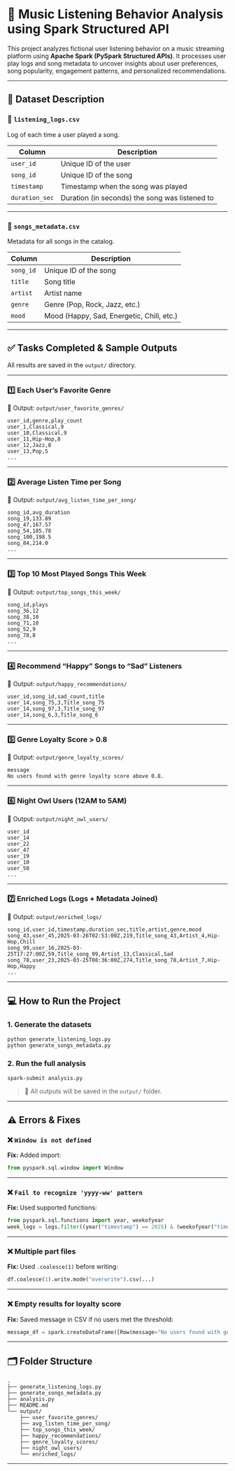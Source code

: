 
# 🎵 Music Listening Behavior Analysis using Spark Structured API

This project analyzes fictional user listening behavior on a music streaming platform using **Apache Spark (PySpark Structured APIs)**. It processes user play logs and song metadata to uncover insights about user preferences, song popularity, engagement patterns, and personalized recommendations.

---

## 📂 Dataset Description

### 📄 `listening_logs.csv`
Log of each time a user played a song.

| Column         | Description                                     |
|----------------|-------------------------------------------------|
| `user_id`      | Unique ID of the user                           |
| `song_id`      | Unique ID of the song                           |
| `timestamp`    | Timestamp when the song was played              |
| `duration_sec` | Duration (in seconds) the song was listened to  |

---

### 📄 `songs_metadata.csv`
Metadata for all songs in the catalog.

| Column     | Description                                  |
|------------|----------------------------------------------|
| `song_id`  | Unique ID of the song                        |
| `title`    | Song title                                   |
| `artist`   | Artist name                                  |
| `genre`    | Genre (Pop, Rock, Jazz, etc.)                |
| `mood`     | Mood (Happy, Sad, Energetic, Chill, etc.)    |

---

## ✅ Tasks Completed & Sample Outputs

All results are saved in the `output/` directory.

---

### 1️⃣ Each User’s Favorite Genre

📁 Output: `output/user_favorite_genres/`

```
user_id,genre,play_count
user_1,Classical,9
user_10,Classical,9
user_11,Hip-Hop,8
user_12,Jazz,8
user_13,Pop,5
...
```

---

### 2️⃣ Average Listen Time per Song

📁 Output: `output/avg_listen_time_per_song/`

```
song_id,avg_duration
song_19,133.89
song_47,167.57
song_54,185.78
song_100,198.5
song_84,214.0
...
```

---

### 3️⃣ Top 10 Most Played Songs This Week

📁 Output: `output/top_songs_this_week/`

```
song_id,plays
song_36,12
song_38,10
song_71,10
song_52,9
song_78,8
...
```

---

### 4️⃣ Recommend “Happy” Songs to “Sad” Listeners

📁 Output: `output/happy_recommendations/`

```
user_id,song_id,sad_count,title
user_14,song_75,3,Title_song_75
user_14,song_97,3,Title_song_97
user_14,song_6,3,Title_song_6
```

---

### 5️⃣ Genre Loyalty Score > 0.8

📁 Output: `output/genre_loyalty_scores/`

```
message
No users found with genre loyalty score above 0.8.
```

---

### 6️⃣ Night Owl Users (12AM to 5AM)

📁 Output: `output/night_owl_users/`

```
user_id
user_14
user_22
user_47
user_19
user_10
user_50
...
```

---

### 7️⃣ Enriched Logs (Logs + Metadata Joined)

📁 Output: `output/enriched_logs/`

```
song_id,user_id,timestamp,duration_sec,title,artist,genre,mood
song_43,user_45,2025-03-26T02:53:00Z,219,Title_song_43,Artist_4,Hip-Hop,Chill
song_99,user_16,2025-03-25T17:27:00Z,59,Title_song_99,Artist_13,Classical,Sad
song_78,user_23,2025-03-25T08:36:00Z,274,Title_song_78,Artist_7,Hip-Hop,Happy
...
```

---

## 💻 How to Run the Project

### 1. Generate the datasets

```bash
python generate_listening_logs.py
python generate_songs_metadata.py
```

### 2. Run the full analysis

```bash
spark-submit analysis.py
```

> 📁 All outputs will be saved in the `output/` folder.

---

## ⚠️ Errors & Fixes

### ❌ `Window is not defined`
**Fix:** Added import:
```python
from pyspark.sql.window import Window
```

---

### ❌ `Fail to recognize 'yyyy-ww' pattern`
**Fix:** Used supported functions:
```python
from pyspark.sql.functions import year, weekofyear
week_logs = logs.filter((year("timestamp") == 2025) & (weekofyear("timestamp") == 13))
```

---

### ❌ Multiple part files
**Fix:** Used `.coalesce(1)` before writing:
```python
df.coalesce(1).write.mode("overwrite").csv(...)
```

---

### ❌ Empty results for loyalty score
**Fix:** Saved message in CSV if no users met the threshold:
```python
message_df = spark.createDataFrame([Row(message="No users found with genre loyalty score above 0.8.")])
```

---

## 🗂 Folder Structure

```
.
├── generate_listening_logs.py
├── generate_songs_metadata.py
├── analysis.py
├── README.md
└── output/
    ├── user_favorite_genres/
    ├── avg_listen_time_per_song/
    ├── top_songs_this_week/
    ├── happy_recommendations/
    ├── genre_loyalty_scores/
    ├── night_owl_users/
    └── enriched_logs/
```

---

